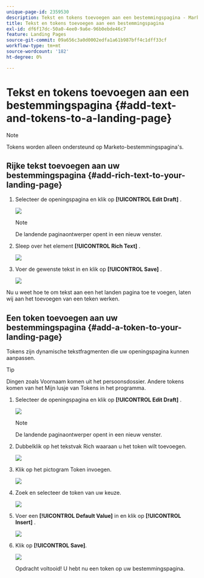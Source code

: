 ```yaml
---
unique-page-id: 2359530
description: Tekst en tokens toevoegen aan een bestemmingspagina - Marketo Docs - Productdocumentatie
title: Tekst en tokens toevoegen aan een bestemmingspagina
exl-id: df6f17dc-50a0-4ee0-9a6e-96b0ebde46c7
feature: Landing Pages
source-git-commit: 09a656c3a0d0002edfa1a61b987bff4c1dff33cf
workflow-type: tm+mt
source-wordcount: '182'
ht-degree: 0%

---
```


# Tekst en tokens toevoegen aan een bestemmingspagina {#add-text-and-tokens-to-a-landing-page}

>[!NOTE]
>
>Tokens worden alleen ondersteund op Marketo-bestemmingspagina&#39;s.

## Rijke tekst toevoegen aan uw bestemmingspagina {#add-rich-text-to-your-landing-page}

1. Selecteer de openingspagina en klik op **[!UICONTROL Edit Draft]** .

   ![](assets/image2014-9-16-14-3a30-3a29.png)

   >[!NOTE]
   >
   >De landende paginaontwerper opent in een nieuw venster.

1. Sleep over het element **[!UICONTROL Rich Text]** .

   ![](assets/image2015-5-21-12-3a28-3a49.png)

1. Voer de gewenste tekst in en klik op **[!UICONTROL Save]** .

   ![](assets/image2015-7-8-17-3a0-3a49.png)

Nu u weet hoe te om tekst aan een het landen pagina toe te voegen, laten wij aan het toevoegen van een teken werken.

## Een token toevoegen aan uw bestemmingspagina {#add-a-token-to-your-landing-page}

Tokens zijn dynamische tekstfragmenten die uw openingspagina kunnen aanpassen.

>[!TIP]
>
>Dingen zoals Voornaam komen uit het persoonsdossier. Andere tokens komen van het Mijn lusje van Tokens in het programma.

1. Selecteer de openingspagina en klik op **[!UICONTROL Edit Draft]** .

   ![](assets/image2014-9-16-14-3a30-3a54.png)

   >[!NOTE]
   >
   >De landende paginaontwerper opent in een nieuw venster.

1. Dubbelklik op het tekstvak Rich waaraan u het token wilt toevoegen.

   ![](assets/image2015-5-21-12-3a30-3a5.png)

1. Klik op het pictogram Token invoegen.

   ![](assets/image2015-7-8-17-3a21-3a53.png)

1. Zoek en selecteer de token van uw keuze.

   ![](assets/image2014-9-16-14-3a31-3a20.png)

1. Voer een **[!UICONTROL Default Value]** in en klik op **[!UICONTROL Insert]** .

   ![](assets/image2014-9-16-14-3a31-3a29.png)

1. Klik op **[!UICONTROL Save]**.

   ![](assets/image2015-7-8-17-3a25-3a22.png)

   Opdracht voltooid! U hebt nu een token op uw bestemmingspagina.

